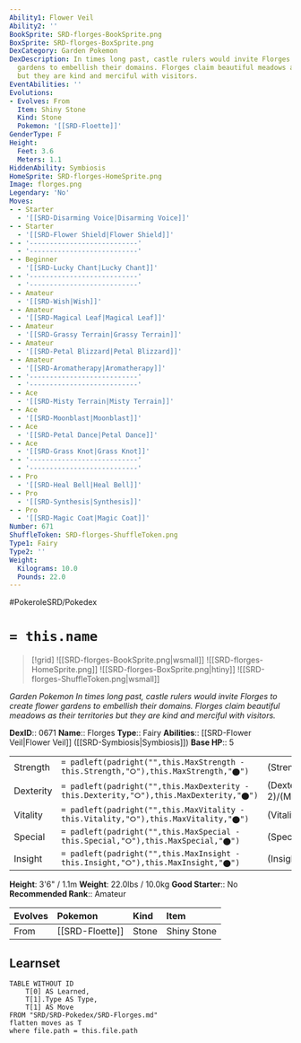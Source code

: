 ```yaml
---
Ability1: Flower Veil
Ability2: ''
BookSprite: SRD-florges-BookSprite.png
BoxSprite: SRD-florges-BoxSprite.png
DexCategory: Garden Pokemon
DexDescription: In times long past, castle rulers would invite Florges to create flower
  gardens to embellish their domains. Florges claim beautiful meadows as their territories
  but they are kind and merciful with visitors.
EventAbilities: ''
Evolutions:
- Evolves: From
  Item: Shiny Stone
  Kind: Stone
  Pokemon: '[[SRD-Floette]]'
GenderType: F
Height:
  Feet: 3.6
  Meters: 1.1
HiddenAbility: Symbiosis
HomeSprite: SRD-florges-HomeSprite.png
Image: florges.png
Legendary: 'No'
Moves:
- - Starter
  - '[[SRD-Disarming Voice|Disarming Voice]]'
- - Starter
  - '[[SRD-Flower Shield|Flower Shield]]'
- - '---------------------------'
  - '---------------------------'
- - Beginner
  - '[[SRD-Lucky Chant|Lucky Chant]]'
- - '---------------------------'
  - '---------------------------'
- - Amateur
  - '[[SRD-Wish|Wish]]'
- - Amateur
  - '[[SRD-Magical Leaf|Magical Leaf]]'
- - Amateur
  - '[[SRD-Grassy Terrain|Grassy Terrain]]'
- - Amateur
  - '[[SRD-Petal Blizzard|Petal Blizzard]]'
- - Amateur
  - '[[SRD-Aromatherapy|Aromatherapy]]'
- - '---------------------------'
  - '---------------------------'
- - Ace
  - '[[SRD-Misty Terrain|Misty Terrain]]'
- - Ace
  - '[[SRD-Moonblast|Moonblast]]'
- - Ace
  - '[[SRD-Petal Dance|Petal Dance]]'
- - Ace
  - '[[SRD-Grass Knot|Grass Knot]]'
- - '---------------------------'
  - '---------------------------'
- - Pro
  - '[[SRD-Heal Bell|Heal Bell]]'
- - Pro
  - '[[SRD-Synthesis|Synthesis]]'
- - Pro
  - '[[SRD-Magic Coat|Magic Coat]]'
Number: 671
ShuffleToken: SRD-florges-ShuffleToken.png
Type1: Fairy
Type2: ''
Weight:
  Kilograms: 10.0
  Pounds: 22.0
---
```


#PokeroleSRD/Pokedex

# `= this.name`

> [!grid]
> ![[SRD-florges-BookSprite.png|wsmall]]
> ![[SRD-florges-HomeSprite.png]]
> ![[SRD-florges-BoxSprite.png|htiny]]
> ![[SRD-florges-ShuffleToken.png|wsmall]]


*Garden Pokemon*
*In times long past, castle rulers would invite Florges to create flower gardens to embellish their domains. Florges claim beautiful meadows as their territories but they are kind and merciful with visitors.*

**DexID**:: 0671
**Name**:: Florges
**Type**:: Fairy
**Abilities**:: [[SRD-Flower Veil|Flower Veil]] ([[SRD-Symbiosis|Symbiosis]])
**Base HP**:: 5

|           |                                                                                        |                                          |
| --------- | -------------------------------------------------------------------------------------- | ---------------------------------------- |
| Strength  | `= padleft(padright("",this.MaxStrength - this.Strength,"⭘"),this.MaxStrength,"⬤")`    | (Strength::2)/(MaxStrength::4)   |
| Dexterity | `= padleft(padright("",this.MaxDexterity - this.Dexterity,"⭘"),this.MaxDexterity,"⬤")` | (Dexterity:: 2)/(MaxDexterity::5) |
| Vitality  | `= padleft(padright("",this.MaxVitality - this.Vitality,"⭘"),this.MaxVitality,"⬤")`    | (Vitality::2)/(MaxVitality::4)   |
| Special   | `= padleft(padright("",this.MaxSpecial - this.Special,"⭘"),this.MaxSpecial,"⬤")`       | (Special::3)/(MaxSpecial::6)     |
| Insight   | `= padleft(padright("",this.MaxInsight - this.Insight,"⭘"),this.MaxInsight,"⬤")`       | (Insight::3)/(MaxInsight::7)     |

**Height**: 3'6" / 1.1m
**Weight**: 22.0lbs / 10.0kg
**Good Starter**:: No
**Recommended Rank**:: Amateur

| Evolves   | Pokemon         | Kind   | Item        |
|:----------|:----------------|:-------|:------------|
| From      | [[SRD-Floette]] | Stone  | Shiny Stone |

## Learnset

```dataview
TABLE WITHOUT ID
    T[0] AS Learned,
    T[1].Type AS Type,
    T[1] AS Move
FROM "SRD/SRD-Pokedex/SRD-Florges.md"
flatten moves as T
where file.path = this.file.path
```
